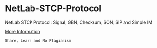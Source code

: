 NetLab-STCP-Protocol
====================

NetLab STCP Protocol: Signal, GBN, Checksum, SON, SIP and Simple IM


[More Information](https://github.com/ITanCh/netlab-NJU)

`Share, Learn and No Plagiarism`